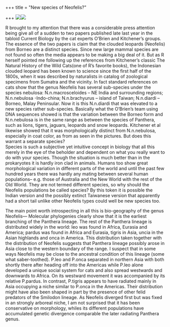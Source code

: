 +++
title = "New species of Neofelis?"

+++
[![](https://i0.wp.com/bp0.blogger.com/_ZhvcTTaaD_4/RfuDF8cE73I/AAAAAAAAAFo/K38pO0uBYHo/s320/clouded_leopard.jpg)](http://bp0.blogger.com/_ZhvcTTaaD_4/RfuDF8cE73I/AAAAAAAAAFo/K38pO0uBYHo/s1600-h/clouded_leopard.jpg)[![](https://i0.wp.com/bp0.blogger.com/_ZhvcTTaaD_4/RfuDF8cE74I/AAAAAAAAAFw/4j4ZzYdURng/s320/clouded_leopard_old.jpg)](http://bp0.blogger.com/_ZhvcTTaaD_4/RfuDF8cE74I/AAAAAAAAAFw/4j4ZzYdURng/s1600-h/clouded_leopard_old.jpg)

R brought to my attention that there was a considerable press attention
being give all of a sudden to two papers published late last year in the
tabloid Current Biology by the cat experts O’Brien and Kitchener’s
groups. The essence of the two papers is claim that the clouded leopards
(Neofelis) from Borneo are a distinct species. Since new large mammal
species are not found so often the media appears to be making a big deal
of it. But as R herself pointed me following up the references from
Kitchener’s classic The Natural History of the Wild Cats(one of R’s
favorite books), the Indonesian clouded leopard has been known to
science since the first half of the 1800s, when it was described by
naturalists in catalog of zoological specimens from Sumatra and the
vicinity. In fact standard references on cats show that the genus
Neofelis has several sub-species under the species nebulosa:
N.n.macrosceloides – NE India and surrounding regions; N.n.nebulosa
-Indo-china; N.n.brachyurus – island of Taiwan; N.n.diardi – Borneo,
Malay Peninsular. Now it is this N.n.diardi that was elevated to a new
species rather sub-species. Basically what the O’Brien’s team using DNA
sequences showed is that the variation between the Borneo form and
N.n.nebulosa is in the same range as between the species of Panthera,
such as lions, tigers, jaguars, leopards and snow leopards. Kitchener et
al likewise showed that it was morphologically distinct from
N.n.nebulosa, especially in coat color, as from as seen in the pictures.
But does this warrant a separate species?  
Species is such a subjective yet intuitive concept in biology that all
this merely in the eye of the beholder and dependent on what you really
want to do with your species. Though the situation is much better than
in the prokaryotes it is hardly iron clad in animals. Humans too show
great morphological variation in different parts of the world and until
the past few hundred years there was hardly any mating between several
human populations– e.g. those of Australia and the New World with the
rest of the Old World. They are not termed different species, so why
should the Neofelis populations be called species? By this token it is
possible the Indian version and the possibly extinct Taiwanese version
that apparently had a short tail unlike other Neofelis types could well
be new species too.

The main point worth introspecting in all this is bio-geography of the
genus Neofelis— Molecular phylogenies clearly show that it is the
earliest branching of the Panthera lineage. The rest of the Panthera
lineage is distributed widely in the world: leo was found in Africa,
Eurasia and America; pardus was found in Africa and Eurasia, tigris in
Asia, uncia in the Asian highlands and onca in America. This
distribution taken together with the distribution of Neofelis suggests
that Panthera lineage possibly arose in Asia close to the western
boundary of the range. I suspect that in some ways Neofelis may be close
to the ancestral condition of this lineage (some what saber-toothed).
P.leo and P.onca separated in northern Asia with both shortly there
after heading off into the Americas while P.leo alone developed a unique
social system for cats and also spread westwards and downwards to
Africa. On its westward movement it was accompanied by its relative
P.pardus. In contrast, P.tigris appears to have radiated mainly in Asia
occupying a niche similar to P.onca in the Americas. Their distribution
might have also been shaped in part by the presence of other felid
predators of the Smilodon lineage. As Neofelis diverged first but was
fixed in an strongly arboreal niche, I am not surprised that it has been
conservative on morphology, whiles its different populations have
accumulated genetic divergence comparable the later radiating Panthera
genus.
